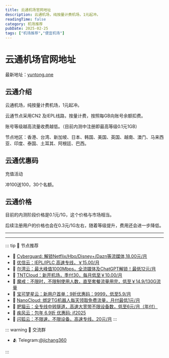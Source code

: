 ```yaml
---
title: 云通机场官网地址
description: 云通机场，纯按量计费机场，1元起冲。
readingTime: false
category: 机场推荐
pubDate: 2025-02-25
tags: ["机场推荐","便宜机场"]
---
```


# 云通机场官网地址

最新地址：[yuntong.one](https://a.suola.link/youxinyun)

## 云通介绍

云通机场，纯按量计费机场，1元起冲。

云通节点采用CN2 及IEPL线路，按量计费，按照每GB向账号余额扣费。

账号等级越高流量收费越低。（目前内测中注册即最高等级0.1元1GB）

节点地区：香港、台湾、新加坡、日本、韩国、美国、英国、越南、澳门、马来西亚、印度、泰国、土耳其、阿根廷、巴西。

## 云通优惠码

充值活动

冲100送100，30个名额。

## 云通价格

目前的内测阶段价格是0.1元/1G，这个价格与市场相当。

后续注册用户的价格也会在0.3元/1G左右，随着等级提升，费用还会进一步降低。







---------
---------

::: tip 🎉 节点推荐
- 🚀 [Cyberguard: 解锁Netflix/Hbo/Disney+/Dazn等流媒体,18.00元/月](https://www.cyberguard.best/#/register?code=XsreC0T5)<br>
- 🚀 [优信云：IEPL/IPLC 高速专线，￥15.00/月](https://www.优信云.com/#/register?code=JRtE5uIV)<br>
- 🚀 [尔湾云：最大峰值1000Mbps，全流媒体及ChatGPT解锁！最低12元/月](https://erwan6.net/auth/register?code=BoObCd)<br>
- 🚀 [TNTCloud：新开机场，季付30，每月低至￥10.00/月](https://haibing822.tntvipaff.cc/#/register?code=GtjJVgml)<br>
- 🚀 [魔戒：不限时，不限制使用人数，直至套餐流量用完，低至￥14.9/130G流量](https://mojie.app/#/register?code=sSdtPtLo)<br>
- 🚀 [宝可梦星云：新用户首单：9折优惠码：9999，低至5.9/月 ](https://a.suola.link/pokemon)<br>
- 🚀 [NanoCloud: 绑定TG机器人每天领取免费流量，月付最低1元/月](https://edu.uodoo.bid/auth/register?code=JMiOQDHf)<br>
- 🚀 [肥猫云：全专线中转隧道，高速大宽带不限设备数，低至6元/月（年付）](https://fchb1188.fcvipaff.cc/register?aff=X1vZd2wf)<br>
- 🚀 [疾风云：包年 6.9折 优惠码: jf2025](https://homes.tr25.cn?code=ReCm)<br>
- 🚀 [闪狐云：不限速，不限设备。高速专线。20元/月](https://inv02.ffaff.cc/register?aff=WQApz2pv)
:::

::: warning  💬 交流群

- 🫂 Telegram:[@jichang360](https://t.me/jichang360)

:::
